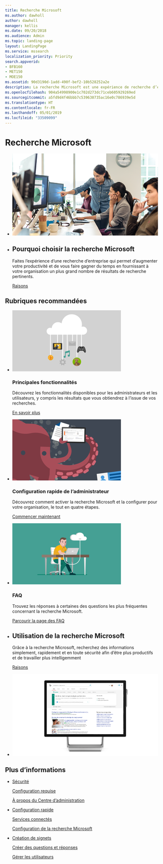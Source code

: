 ```yaml
---
title: Recherche Microsoft
ms.author: dawholl
author: dawholl
manager: kellis
ms.date: 09/20/2018
ms.audience: Admin
ms.topic: landing-page
layout: LandingPage
ms.service: mssearch
localization_priority: Priority
search.appverid:
- BFB160
- MET150
- MOE150
ms.assetid: 90d3190d-1add-490f-bef2-10b528252a2e
description: La recherche Microsoft est une expérience de recherche d’entreprise qui permet d’augmenter la productivité et de faire gagner du temps en fournissant un plus grand nombre de résultats de recherche pertinents pour votre organisation.
ms.openlocfilehash: 904a54998900e1c702d273dc71ceb605929269ed
ms.sourcegitcommit: a5fd9d4f46bbb7c539630735ac16e0c786939e5d
ms.translationtype: HT
ms.contentlocale: fr-FR
ms.lasthandoff: 05/01/2019
ms.locfileid: "33509099"
---
```

# <a name="microsoft-search"></a>Recherche Microsoft

<ul class="panelContent cardsW cols cols2">
    <li>
        <div class="cardSize">
            <div class="cardPadding">
                <div class="card">
                    <div class="cardImageOuter">
                        <div class="cardImage">
                            <img src="media/a40fcb56-f0f9-4924-ae36-eb0a370665e3.png" alt="People in an office, one pointing at something on a screen." />
                        </div>
                    </div>
                    <div class="cardText">
                    </div>
                </div>
            </div>
        </div>
    </li>
    <li>
        <div class="cardSize">
            <div class="cardPadding">
                <div class="card">
                    <div class="cardText">
                        <h2>Pourquoi choisir la recherche Microsoft</h2>
                        <p>Faites l’expérience d’une recherche d’entreprise qui permet d’augmenter votre productivité et de vous faire gagner du temps en fournissant à votre organisation un plus grand nombre de résultats de recherche pertinents.</p>
                        <p><a href="why-microsoft-search.md">Raisons</a></p>
                    </div>
                </div>
            </div>
        </div>
    </li>
</ul>

<h2>Rubriques recommandées</h2>

<ul class="panelContent cardsW">
    <li>
        <div class="cardSize">
            <div class="cardPadding">
                <div class="card">
                    <div class="cardImageOuter">
                        <div class="cardImage">
                            <img src="media/651172f9-f9b6-4fbe-89f3-8adf6450cd7f.png" alt="Features included in Microsoft Search" />
                        </div>
                    </div>
                    <div class="cardText">
                        <h3>Principales fonctionnalités</h3>
                        <p>Découvrez les fonctionnalités disponibles pour les administrateurs et les utilisateurs, y compris les résultats que vous obtiendrez à l’issue de vos recherches.</p>
                        <p><a href="features.md">En savoir plus</a></p>
                    </div>
                </div>
            </div>
        </div>
    </li>
    <li>
        <div class="cardSize">
            <div class="cardPadding">
                <div class="card">
                    <div class="cardImageOuter">
                        <div class="cardImage">
                            <img src="media/60a078b4-166d-42f4-a3b9-91c04c9001f0.png" alt="Quick for admins to set up and configure" />
                        </div>
                    </div>
                    <div class="cardText">
                        <h3>Configuration rapide de l’administrateur</h3>
                        <p>Découvrez comment activer la recherche Microsoft et la configurer pour votre organisation, le tout en quatre étapes.</p>
                        <p><a href="quick-set-up.md">Commencer maintenant</a></p>
                    </div>
                </div>
            </div>
        </div>
    </li>
    <li>
        <div class="cardSize">
            <div class="cardPadding">
                <div class="card">
                    <div class="cardImageOuter">
                        <div class="cardImage">
                            <img src="media/d696a83a-6322-477a-befd-4ad102b8204d.png" alt="Frequently asked questions about Microsoft Search" />
                        </div>
                    </div>
                    <div class="cardText">
                        <h3>FAQ</h3>
                        <p>Trouvez les réponses à certaines des questions les plus fréquentes concernant la recherche Microsoft.</p>
                        <p><a href="faqs.md">Parcourir la page des FAQ</a></p>
                    </div>
                </div>
            </div>
        </div>
    </li>
</ul>

<ul class="panelContent cardsW cols cols2">
    <li>
        <div class="cardSize">
            <div class="cardPadding">
                <div class="card">
                    <div class="cardText">
                        <h2>Utilisation de la recherche Microsoft</h2>
                        <p>Grâce à la recherche Microsoft, recherchez des informations simplement, rapidement et en toute sécurité afin d’être plus productifs et de travailler plus intelligemment </p>
                        <p><a href="use/about-microsoft-search.md">Raisons</a></p>
                    </div>
                </div>
            </div>
        </div>
    </li>
    <li>
        <div class="cardSize">
            <div class="cardPadding">
                <div class="card">
                    <div class="cardImageOuter">
                        <div class="cardImage">
                            <img src="media/c8456838-c6db-41f7-9e84-eebfd9c5b0b8.png" alt="How work results appear on Bing" />
                        </div>
                    </div>
                    <div class="cardText">
                    </div>
                </div>
            </div>
        </div>
    </li>
</ul>

<h2>Plus d’informations</h2>
<ul class="panelContent cardsW">
    <li>
        <div class="cardSize">
            <div class="cardPadding">
                <div class="card">
                    <div class="cardText">
                        <p><a href="security.md">Sécurité</a></p>
                        <p><a href="requirements.md">Configuration requise</a></p>  
                        <p><a href="about-the-admin-portal.md">À propos du Centre d’administration</a></p>
                    </div>
                </div>
            </div>
        </div>
    </li>
    <li>
        <div class="cardSize">
            <div class="cardPadding">
                <div class="card">
                    <div class="cardText">
                        <p><a href="quick-set-up.md">Configuration rapide</a></p>
                        <p><a href="connected-services.md">Services connectés</a></p>
                        <p><a href="set-up-microsoft-search.md">Configuration de la recherche Microsoft</a></p>
                    </div>
                </div>
            </div>
        </div>
    </li>
    <li>
        <div class="cardSize">
            <div class="cardPadding">
                <div class="card">
                    <div class="cardText">
                        <p><a href="create-bookmarks.md">Création de signets</a></p>
                        <p><a href="create-qas.md">Créer des questions et réponses</a></p>
                        <p><a href="add-users.md">Gérer les utilisateurs</a></p>
                    </div>
                </div>
            </div>
        </div>
    </li>
</ul>  